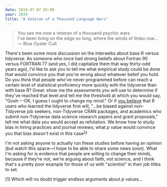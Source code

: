 ```yaml
---
date: 2019-07-07 03:09
year: 2019
title: "A Veteran of a Thousand Language Wars"
---
```


> You see me now a veteran of a thousand psychic wars<br/>
> I've been living on the edge so long, where the winds of limbo roar…<br/>
> — Blue Oyster Cult

There's been some more discussion on the interwebs about base R versus tidyverse.
As someone who once had strong beliefs about Fortran 90 versus FORTRAN 77
(and yes, I did capitalize them that way thirty-odd years ago),
I'd like to ask you to tell me
what empirical study could be done that would convince you that you're wrong
about whatever belief you hold.
Do you think that people who've never programmed before
can reach a certain level of statistical proficiency more quickly with the tidyverse than with base R?
Great:
show me the assessments you will use to determine if they've reached that level
and tell me the threshold at which you would say, "Gosh---OK, I guess I ought to change my mind."
Or if [you believe](https://github.com/matloff/TidyverseSkeptic)
that R users who learned the tidyverse first will,
"…be biased against non-Tidyverse job seekers,
non-Tidyverse CRAN packages,
and academics who submit non-Tidyverse data science research papers and grant proposals,"
tell me what data you would accept as refutation.
We know how to study bias in hiring practices and journal reviews;
what *p* value would convince you that bias *doesn't* exist in this case<sup><a href="#p-value">1</a></sup>?

I'm not asking anyone to actually run these studies before having an opinion
(but watch this space—I hope to be able to share some news soon).
What I'm asking for is evidence that people are willing to change their minds,
because if they're not,
we're arguing about faith,
not science,
and I think that's a pretty poor example for those of us with "scientist" in their job titles to set.

<a id="p-value">[1]</a> Which will no doubt trigger endless arguments about *p* values...
